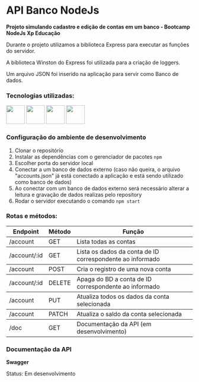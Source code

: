 # API Banco NodeJs
**Projeto simulando cadastro e edição de contas em um banco - Bootcamp NodeJs Xp Educação**

Durante o projeto utilizamos a biblioteca Express para executar as funções do servidor.

A biblioteca Winston do Express foi utilizada para a criação de loggers.

Um arquivo JSON foi inserido na aplicação para servir como Banco de dados.

### Tecnologias utilizadas:

<div>
<img src="https://cdn.jsdelivr.net/gh/devicons/devicon/icons/git/git-original.svg" width="50px" height="50px" /> <img src="https://user-images.githubusercontent.com/105378159/188524475-83652b5c-76fa-444e-8c10-faed1d113d7b.png" width="50px" height="50px" /> <img src="https://cdn.jsdelivr.net/gh/devicons/devicon/icons/vscode/vscode-original.svg" width="50px" height="50px" /> <img src="https://cdn.jsdelivr.net/gh/devicons/devicon/icons/nodejs/nodejs-original.svg" width="50px" height="50px"/>
</div>

 ### Configuração do ambiente de desenvolvimento

 1. Clonar o repositório
 1. Instalar as dependências com o gerenciador de pacotes `npm`
 1. Escolher porta do servidor local
 1. Conectar a um banco de dados externo (caso não queira, o arquivo "accounts.json" já está conectado a aplicação e está sendo utilizado como banco de dados)
 1. Ao conectar com um banco de dados externo será necessário alterar a leitura e gravação de dados realizas pelo repository
 1. Rodar o servidor executando o comando `npm start`
 
 ### Rotas e métodos:
 
 <table>
  <thead>
    <th>Endpoint</th>    
    <th>Método</th>
    <th>Função</th>
  </thead>
  <tbody>    
    <td>/account</td>    
    <td>GET</td>
    <td>Lista todas as contas</td>
  </tbody>
  <tbody>
    <td>/account/:id</td>    
    <td>GET</td>
    <td>Lista os dados da conta de ID correspondente ao informado</td>
  </tbody> 
  <tbody>
    <td>/account</td>    
    <td>POST</td>
    <td>Cria o registro de uma nova conta</td>
  </tbody>
  <tbody>
    <td>/account/:id</td>    
    <td>DELETE</td>
    <td>Apaga do BD a conta de ID correspondente ao informado</td>
  </tbody>
  <tbody>
    <td>/account</td>    
    <td>PUT</td>
    <td>Atualiza todos os dados da conta selecionada</td>
  </tbody>
  <tbody>
    <td>/account</td>    
    <td>PATCH</td>
    <td>Atualiza o saldo da conta selecionada</td>
  </tbody>
  <tbody>
    <td>/doc</td>    
    <td>GET</td>
    <td>Documentação da API (em desenvolvimento)</td>
  </tbody>
 </table>
 
 ### Documentação da API
 
 **Swagger** 
 
 Status: Em desenvolvimento
 
 
